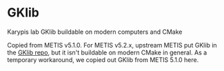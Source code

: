 # GKlib

Karypis lab GKlib buildable on modern computers and CMake

Copied from METIS v5.1.0.
For METIS v5.2.x, upstream METIS put GKlib in the [GKlib repo](https://github.com/KarypisLab/GKlib), but it isn't buildable on modern CMake in general. As a temporary workaround, we copied out GKlib from METIS 5.1.0 here.
